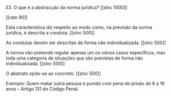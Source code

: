 33. O que é a abstracção da norma jurídica?
[[slnc 1000]]

[[rate 90]]

Esta característica diz respeito ao modo como, na previsão da norma jurídica, é descrita a conduta.
[[slnc 500]]

As condutas devem ser descritas de forma não individualizada.
[[slnc 500]]

A norma não pretende regular apenas um ou vários casos específicos, mas toda uma categoria de situações que são previstas de forma não individualizada.
[[slnc 500]]

O abstrato opõe-se ao concreto.
[[slnc 500]]

Exemplo: Quem matar outra pessoa é punido com pena de prisão de 8 a 16 anos – Artigo 131 do Código Penal.
